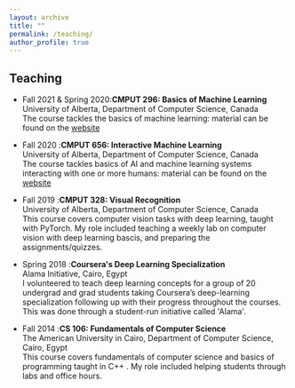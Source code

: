 ```yaml
---
layout: archive
title: ""
permalink: /teaching/
author_profile: true
---
```


## Teaching
* Fall 2021 & Spring 2020:**CMPUT 296: Basics of Machine Learning** <br/>
University of Alberta, Department of Computer Science, Canada <br/>
The course tackles the basics of machine learning: material can be found on the [website](https://marthawhite.github.io/mlbasics/) <br/>

* Fall 2020 :**CMPUT 656: Interactive Machine Learning** <br/>
University of Alberta, Department of Computer Science, Canada <br/>
The course tackles basics of AI and machine learning systems interacting with one or more humans: material can be found on the [website](https://sites.google.com/ualberta.ca/cmput656/home) <br/>

* Fall 2019 :**CMPUT 328: Visual Recognition** <br/>
University of Alberta, Department of Computer Science, Canada <br/>
This course covers computer vision tasks with deep learning, taught with PyTorch. My role included teaching a weekly lab on computer vision with deep learning bascis, and preparing the assignments/quizzes.

* Spring 2018 :**Coursera's Deep Learning Specialization** <br/>
Alama Initiative, Cairo, Egypt <br/>
I volunteered to teach deep learning concepts for a group of 20 undergrad and grad students taking Coursera’s deep-learning specialization following up with their progress throughout the courses. This was done through a student-run initiative called 'Alama'.

* Fall 2014 :**CS 106: Fundamentals of Computer Science** <br/>
The American University in Cairo, Department of Computer Science, Cairo, Egypt <br/>
This course covers fundamentals of computer science and basics of programming taught in C++ . My role included helping students through labs and office hours.
